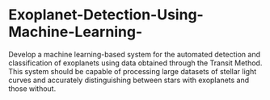 # Exoplanet-Detection-Using-Machine-Learning-
Develop a machine learning-based system for the automated detection and classification of exoplanets using data obtained through the Transit Method. This system should be capable of processing large datasets of stellar light curves and accurately distinguishing between stars with exoplanets and those without.
